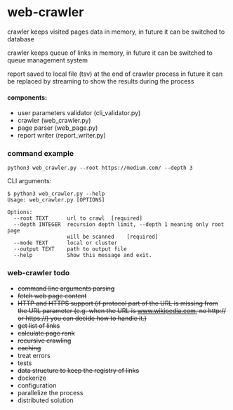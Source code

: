 # web-crawler

crawler keeps visited pages data in memory, in future it can be switched to database

crawler keeps queue of links in memory, in future it can be switched to queue management system

report saved to local file (tsv) at the end of crawler process in future it can be replaced by streaming to show the results during the process


#### components: 
- user parameters validator (cli_validator.py)
- crawler (web_crawler.py)
- page parser (web_page.py)
- report writer (report_writer.py)


### command example

```
python3 web_crawler.py --root https://medium.com/ --depth 3
```
CLI arguments:
```
$ python3 web_crawler.py --help
Usage: web_crawler.py [OPTIONS]

Options:
  --root TEXT      url to crawl  [required]
  --depth INTEGER  recursion depth limit, --depth 1 meaning only root page
                   will be scanned    [required]
  --mode TEXT      local or cluster
  --output TEXT    path to output file
  --help           Show this message and exit.

```

### web-crawler todo

- ~~command line arguments parsing~~
- ~~fetch web page content~~
- ~~HTTP and HTTPS support (if protocol part of the URL is missing from the URL parameter (e.g. when the URL is www.wikipedia.com, no http:// or https://) you can decide how to handle it.)~~
- ~~get list of links~~
- ~~calculate page rank~~
- ~~recursive crawling~~
- ~~caching~~
- treat errors
- tests
- ~~data structure to keep the registry of links~~
- dockerize
- configuration
- parallelize the process
- distributed solution